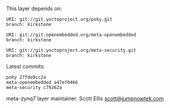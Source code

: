 This layer depends on:

    URI: git://git.yoctoproject.org/poky.git
    branch: kirkstone

    URI: git://git.openembedded.org/meta-openembedded
    branch: kirkstone

    URI: git://git.yoctoproject.org/meta-security.git
    branch: kirkstone

Latest commits:

    poky 27fde9cc2a
    meta-openembedded a47ef0466
    meta-security c79262a

meta-zynq7 layer maintainer: Scott Ellis <scott@jumpnowtek.com>
